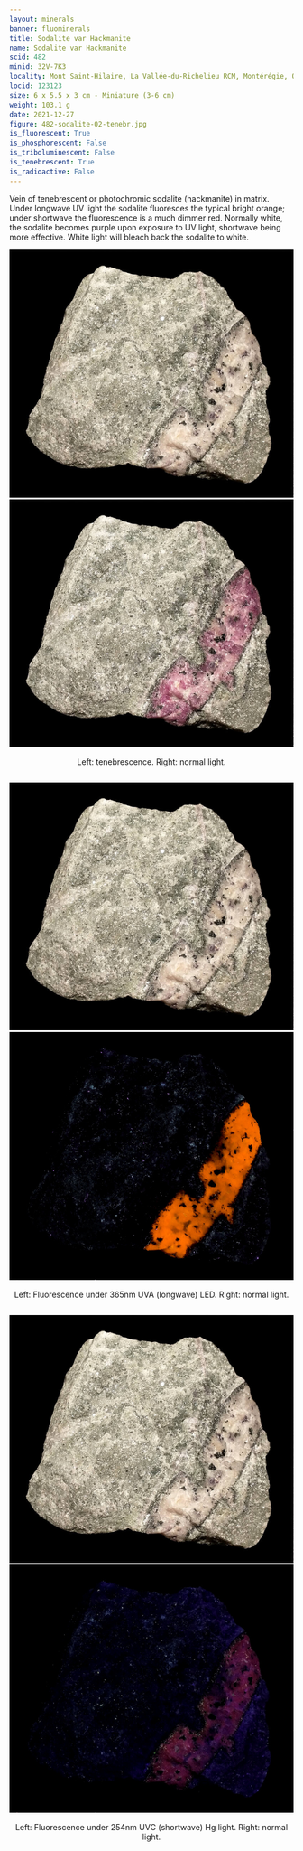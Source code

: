 ```yaml
---
layout: minerals
banner: fluominerals
title: Sodalite var Hackmanite
name: Sodalite var Hackmanite
scid: 482
minid: 32V-7K3
locality: Mont Saint-Hilaire, La Vallée-du-Richelieu RCM, Montérégie, Québec, Canada
locid: 123123
size: 6 x 5.5 x 3 cm - Miniature (3-6 cm)
weight: 103.1 g
date: 2021-12-27
figure: 482-sodalite-02-tenebr.jpg
is_fluorescent: True
is_phosphorescent: False
is_triboluminescent: False
is_tenebrescent: True
is_radioactive: False
---
```

Vein of tenebrescent or photochromic sodalite (hackmanite) in matrix. Under longwave UV light the sodalite fluoresces the typical bright orange; under shortwave the fluorescence is a much dimmer red. Normally white, the sodalite becomes purple upon exposure to UV light, shortwave being more effective. White light will bleach back the sodalite to white.

<figure style='text-align:center; margin:0 auto; width:100%;'>
 <div class='image-slider'>
  <img src='/img/minerals/482-sodalite-01-visible.jpg'>
  <div class='image-slider-image'>
   <img src='/img/minerals/482-sodalite-02-tenebr.jpg'>
   <div class='image-slider-dot'></div>
  </div>
 </div>
 <figcaption style='padding:1em 0 2em'>Left: tenebrescence. Right: normal light.</figcaption>
</figure>

<figure style='text-align:center; margin:0 auto; width:100%;'>
 <div class='image-slider'>
  <img src='/img/minerals/482-sodalite-01-visible.jpg'>
  <div class='image-slider-image'>
   <img src='/img/minerals/482-sodalite-03-365led.jpg'>
   <div class='image-slider-dot'></div>
  </div>
 </div>
 <figcaption style='padding:1em 0 2em'>Left: Fluorescence under 365nm UVA (longwave) LED. Right: normal light.</figcaption>
</figure>

<figure style='text-align:center; margin:0 auto; width:100%;'>
 <div class='image-slider'>
  <img src='/img/minerals/482-sodalite-01-visible.jpg'>
  <div class='image-slider-image'>
   <img src='/img/minerals/482-sodalite-04-254hg.jpg'>
   <div class='image-slider-dot'></div>
  </div>
 </div>
 <figcaption style='padding:1em 0 2em'>Left: Fluorescence under 254nm UVC (shortwave) Hg light. Right: normal light.</figcaption>
</figure>

